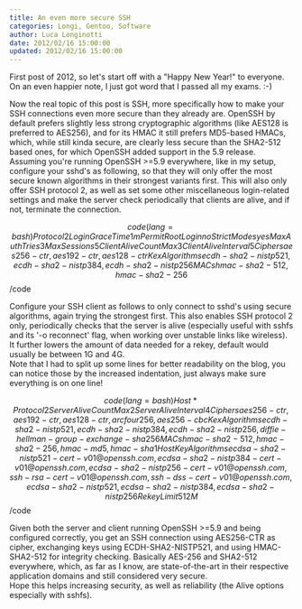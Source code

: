 ```yaml
---
title: An even more secure SSH
categories: Longi, Gentoo, Software
author: Luca Longinotti
date: 2012/02/16 15:00:00
updated: 2012/02/16 15:00:00
---
```

First post of 2012, so let's start off with a "Happy New Year!" to everyone.  
On an even happier note, I just got word that I passed all my exams. :-)

Now the real topic of this post is SSH, more specifically how to make your SSH connections even more secure
than they already are. OpenSSH by default prefers slightly less strong cryptographic algorithms (like AES128
is preferred to AES256), and for its HMAC it still prefers MD5-based HMACs, which, while still kinda secure,
are clearly less secure than the SHA2-512 based ones, for which OpenSSH added support in the 5.9 release.  
Assuming you're running OpenSSH >=5.9 everywhere, like in my setup, configure your sshd's as following, so
that they will only offer the most secure known algorithms in their strongest variants first. This will also
only offer SSH protocol 2, as well as set some other miscellaneous login-related settings and make the server
check periodically that clients are alive, and if not, terminate the connection.

$$code(lang=bash)
Protocol 2
LoginGraceTime 1m
PermitRootLogin no
StrictModes yes
MaxAuthTries 3
MaxSessions 5
ClientAliveCountMax 3
ClientAliveInterval 5
Ciphers aes256-ctr,aes192-ctr,aes128-ctr
KexAlgorithms ecdh-sha2-nistp521,ecdh-sha2-nistp384,ecdh-sha2-nistp256
MACs hmac-sha2-512,hmac-sha2-256
$$/code

Configure your SSH client as follows to only connect to sshd's using secure algorithms, again trying the
strongest first. This also enables SSH protocol 2 only, periodically checks that the server is alive (especially
useful with sshfs and its '-o reconnect' flag, when working over unstable links like wireless). It further
lowers the amount of data needed for a rekey, default would usually be between 1G and 4G.  
Note that I had to split up some lines for better readability on the blog, you can notice those by the increased
indentation, just always make sure everything is on one line!

$$code(lang=bash)
Host *
  Protocol 2
  ServerAliveCountMax 2
  ServerAliveInterval 4
  Ciphers aes256-ctr,aes192-ctr,aes128-ctr,arcfour256,aes256-cbc
  KexAlgorithms ecdh-sha2-nistp521,ecdh-sha2-nistp384,ecdh-sha2-nistp256,
    diffie-hellman-group-exchange-sha256
  MACs hmac-sha2-512,hmac-sha2-256,hmac-md5,hmac-sha1
  HostKeyAlgorithms ecdsa-sha2-nistp521-cert-v01@openssh.com,
    ecdsa-sha2-nistp384-cert-v01@openssh.com,
    ecdsa-sha2-nistp256-cert-v01@openssh.com,
    ssh-rsa-cert-v01@openssh.com,ssh-dss-cert-v01@openssh.com,
    ecdsa-sha2-nistp521,ecdsa-sha2-nistp384,ecdsa-sha2-nistp256
  RekeyLimit 512M
$$/code

Given both the server and client running OpenSSH >=5.9 and being configured correctly, you get an SSH connection
using AES256-CTR as cipher, exchanging keys using ECDH-SHA2-NISTP521, and using HMAC-SHA2-512 for integrity
checking. Basically AES-256 and SHA2-512 everywhere, which, as far as I know, are state-of-the-art in their
respective application domains and still considered very secure.  
Hope this helps increasing security, as well as reliability (the Alive options especially with sshfs).
